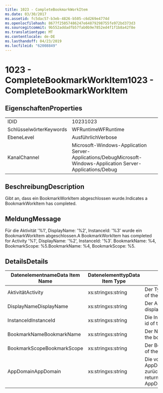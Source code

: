 ```yaml
---
title: 1023 - CompleteBookmarkWorkItem
ms.date: 03/30/2017
ms.assetid: fc5dac57-b3eb-4826-b505-c6d269e4774d
ms.openlocfilehash: 8677f25057486247e64879298755fe972bd373d3
ms.sourcegitcommit: 9b552addadfb57fab0b9e7852ed4f1f1b8a42f8e
ms.translationtype: MT
ms.contentlocale: de-DE
ms.lasthandoff: 04/23/2019
ms.locfileid: "62008849"
---
```

# <a name="1023---completebookmarkworkitem"></a><span data-ttu-id="8f1be-102">1023 - CompleteBookmarkWorkItem</span><span class="sxs-lookup"><span data-stu-id="8f1be-102">1023 - CompleteBookmarkWorkItem</span></span>
## <a name="properties"></a><span data-ttu-id="8f1be-103">Eigenschaften</span><span class="sxs-lookup"><span data-stu-id="8f1be-103">Properties</span></span>  
  
|||  
|-|-|  
|<span data-ttu-id="8f1be-104">ID</span><span class="sxs-lookup"><span data-stu-id="8f1be-104">ID</span></span>|<span data-ttu-id="8f1be-105">1023</span><span class="sxs-lookup"><span data-stu-id="8f1be-105">1023</span></span>|  
|<span data-ttu-id="8f1be-106">Schlüsselwörter</span><span class="sxs-lookup"><span data-stu-id="8f1be-106">Keywords</span></span>|<span data-ttu-id="8f1be-107">WFRuntime</span><span class="sxs-lookup"><span data-stu-id="8f1be-107">WFRuntime</span></span>|  
|<span data-ttu-id="8f1be-108">Ebene</span><span class="sxs-lookup"><span data-stu-id="8f1be-108">Level</span></span>|<span data-ttu-id="8f1be-109">Ausführlich</span><span class="sxs-lookup"><span data-stu-id="8f1be-109">Verbose</span></span>|  
|<span data-ttu-id="8f1be-110">Kanal</span><span class="sxs-lookup"><span data-stu-id="8f1be-110">Channel</span></span>|<span data-ttu-id="8f1be-111">Microsoft-Windows-Application Server-Applications/Debug</span><span class="sxs-lookup"><span data-stu-id="8f1be-111">Microsoft-Windows-Application Server-Applications/Debug</span></span>|  
  
## <a name="description"></a><span data-ttu-id="8f1be-112">Beschreibung</span><span class="sxs-lookup"><span data-stu-id="8f1be-112">Description</span></span>  
 <span data-ttu-id="8f1be-113">Gibt an, dass ein BookmarkWorkItem abgeschlossen wurde.</span><span class="sxs-lookup"><span data-stu-id="8f1be-113">Indicates a BookmarkWorkItem has completed.</span></span>  
  
## <a name="message"></a><span data-ttu-id="8f1be-114">Meldung</span><span class="sxs-lookup"><span data-stu-id="8f1be-114">Message</span></span>  
 <span data-ttu-id="8f1be-115">Für die Aktivität '%1', DisplayName: '%2', InstanceId: '%3' wurde ein BookmarkWorkItem abgeschlossen.</span><span class="sxs-lookup"><span data-stu-id="8f1be-115">A BookmarkWorkItem has completed for Activity '%1', DisplayName: '%2', InstanceId: '%3'.</span></span> <span data-ttu-id="8f1be-116">BookmarkName: %4, BookmarkScope: %5.</span><span class="sxs-lookup"><span data-stu-id="8f1be-116">BookmarkName: %4, BookmarkScope: %5.</span></span>  
  
## <a name="details"></a><span data-ttu-id="8f1be-117">Details</span><span class="sxs-lookup"><span data-stu-id="8f1be-117">Details</span></span>  
  
|<span data-ttu-id="8f1be-118">Datenelementname</span><span class="sxs-lookup"><span data-stu-id="8f1be-118">Data Item Name</span></span>|<span data-ttu-id="8f1be-119">Datenelementtyp</span><span class="sxs-lookup"><span data-stu-id="8f1be-119">Data Item Type</span></span>|<span data-ttu-id="8f1be-120">Beschreibung</span><span class="sxs-lookup"><span data-stu-id="8f1be-120">Description</span></span>|  
|--------------------|--------------------|-----------------|  
|<span data-ttu-id="8f1be-121">Aktivität</span><span class="sxs-lookup"><span data-stu-id="8f1be-121">Activity</span></span>|<span data-ttu-id="8f1be-122">xs:string</span><span class="sxs-lookup"><span data-stu-id="8f1be-122">xs:string</span></span>|<span data-ttu-id="8f1be-123">Der Typname der Aktivität.</span><span class="sxs-lookup"><span data-stu-id="8f1be-123">The type name of the activity.</span></span>|  
|<span data-ttu-id="8f1be-124">DisplayName</span><span class="sxs-lookup"><span data-stu-id="8f1be-124">DisplayName</span></span>|<span data-ttu-id="8f1be-125">xs:string</span><span class="sxs-lookup"><span data-stu-id="8f1be-125">xs:string</span></span>|<span data-ttu-id="8f1be-126">Der Anzeigename der Aktivität.</span><span class="sxs-lookup"><span data-stu-id="8f1be-126">The display name of the activity.</span></span>|  
|<span data-ttu-id="8f1be-127">InstanceId</span><span class="sxs-lookup"><span data-stu-id="8f1be-127">InstanceId</span></span>|<span data-ttu-id="8f1be-128">xs:string</span><span class="sxs-lookup"><span data-stu-id="8f1be-128">xs:string</span></span>|<span data-ttu-id="8f1be-129">Die Instanz-ID der Aktivität.</span><span class="sxs-lookup"><span data-stu-id="8f1be-129">The instance id of the activity.</span></span>|  
|<span data-ttu-id="8f1be-130">BookmarkName</span><span class="sxs-lookup"><span data-stu-id="8f1be-130">BookmarkName</span></span>|<span data-ttu-id="8f1be-131">xs:string</span><span class="sxs-lookup"><span data-stu-id="8f1be-131">xs:string</span></span>|<span data-ttu-id="8f1be-132">Der Name des Lesezeichens.</span><span class="sxs-lookup"><span data-stu-id="8f1be-132">The name of the bookmark.</span></span>|  
|<span data-ttu-id="8f1be-133">BookmarkScope</span><span class="sxs-lookup"><span data-stu-id="8f1be-133">BookmarkScope</span></span>|<span data-ttu-id="8f1be-134">xs:string</span><span class="sxs-lookup"><span data-stu-id="8f1be-134">xs:string</span></span>|<span data-ttu-id="8f1be-135">Der Bereich des Lesezeichens.</span><span class="sxs-lookup"><span data-stu-id="8f1be-135">The scope of the bookmark.</span></span>|  
|<span data-ttu-id="8f1be-136">AppDomain</span><span class="sxs-lookup"><span data-stu-id="8f1be-136">AppDomain</span></span>|<span data-ttu-id="8f1be-137">xs:string</span><span class="sxs-lookup"><span data-stu-id="8f1be-137">xs:string</span></span>|<span data-ttu-id="8f1be-138">Die von AppDomain.CurrentDomain.FriendlyName zurückgegebene Zeichenfolge.</span><span class="sxs-lookup"><span data-stu-id="8f1be-138">The string returned by AppDomain.CurrentDomain.FriendlyName.</span></span>|
